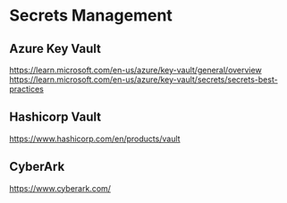 # Secrets Management

## Azure Key Vault
https://learn.microsoft.com/en-us/azure/key-vault/general/overview \
https://learn.microsoft.com/en-us/azure/key-vault/secrets/secrets-best-practices

## Hashicorp Vault
https://www.hashicorp.com/en/products/vault

## CyberArk
https://www.cyberark.com/